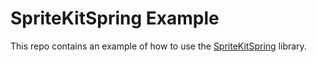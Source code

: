 
# SpriteKitSpring Example

This repo contains an example of how to use the [SpriteKitSpring](https://github.com/juliand665/SpriteKitSpring) library.

